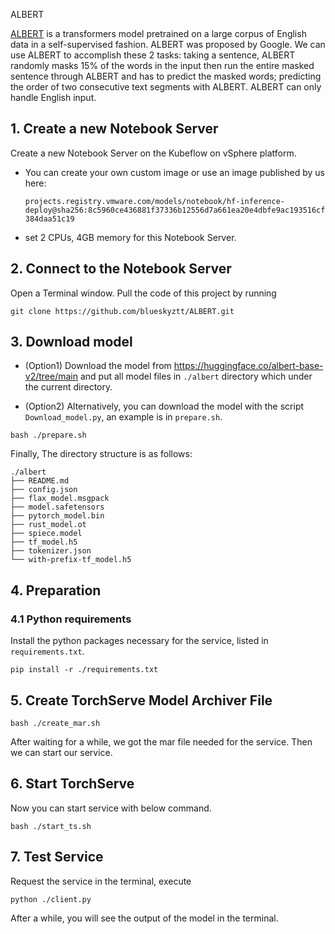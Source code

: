 ALBERT

[ALBERT](https://arxiv.org/abs/1909.11942) is a transformers model pretrained on a large corpus of English data in a
self-supervised fashion. ALBERT was proposed by Google. We can use ALBERT to accomplish these 2 tasks: taking a
sentence, ALBERT randomly masks 15% of the words in the input then run the entire masked sentence through ALBERT
and has to predict the masked words; predicting the order of two consecutive text segments with ALBERT. ALBERT can
only handle English input.

## 1. Create a new Notebook Server

Create a new Notebook Server on the Kubeflow on vSphere platform.

- You can create your own custom image or use an image published by us here:

  `projects.registry.vmware.com/models/notebook/hf-inference-deploy@sha256:8c5960ce436881f37336b12556d7a661ea20e4dbfe9ac193516cf384daa51c19`

- set 2 CPUs, 4GB memory for this Notebook Server.

## 2. Connect to the Notebook Server

Open a Terminal window. Pull the code of this project by running

`git clone https://github.com/blueskyztt/ALBERT.git`

## 3. Download model

- (Option1) Download the model from https://huggingface.co/albert-base-v2/tree/main and put all model
  files in `./albert` directory which under the current directory.

- (Option2) Alternatively, you can download the model with the script `Download_model.py`, an example is
  in `prepare.sh`. 

```shell
bash ./prepare.sh
```

Finally, The directory structure is as follows:

```text
./albert
├── README.md
├── config.json
├── flax_model.msgpack 
├── model.safetensors 
├── pytorch_model.bin 
├── rust_model.ot 
├── spiece.model
├── tf_model.h5 
├── tokenizer.json
└── with-prefix-tf_model.h5
```

## 4. Preparation

### 4.1 Python requirements
Install the python packages necessary for the service, listed in `requirements.txt`.

```shell
pip install -r ./requirements.txt
```

## 5. Create TorchServe Model Archiver File

```shell
bash ./create_mar.sh
```

After waiting for a while, we got the mar file needed for the service. Then we can start our service.

## 6. Start TorchServe

Now you can start service with below command.

```shell
bash ./start_ts.sh
```

## 7. Test Service

Request the service in the terminal, execute

```shell
python ./client.py
```

After a while, you will see the output of the model in the terminal.

